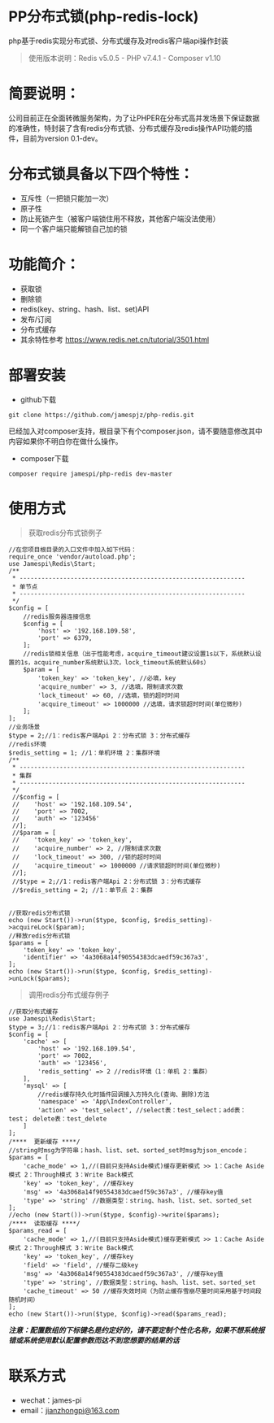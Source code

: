 # PP分布式锁(php-redis-lock)
php基于redis实现分布式锁、分布式缓存及对redis客户端api操作封装
>使用版本说明：Redis v5.0.5 - PHP v7.4.1 - Composer v1.10

# 简要说明：
公司目前正在全面转微服务架构，为了让PHPER在分布式高并发场景下保证数据的准确性，特封装了含有redis分布式锁、分布式缓存及redis操作API功能的插件，目前为version 0.1-dev。

# 分布式锁具备以下四个特性：
* 互斥性（一把锁只能加一次）
* 原子性
* 防止死锁产生（被客户端锁住用不释放，其他客户端没法使用）
* 同一个客户端只能解锁自己加的锁

# 功能简介：
* 获取锁
* 删除锁
* redis(key、string、hash、list、set)API
* 发布/订阅
* 分布式缓存
* 其余特性参考 https://www.redis.net.cn/tutorial/3501.html

# 部署安装
* github下载
```
git clone https://github.com/jamespjz/php-redis.git
```
已经加入对composer支持，根目录下有个composer.json，请不要随意修改其中内容如果你不明白你在做什么操作。
* composer下载
```
composer require jamespi/php-redis dev-master
```

# 使用方式
> 获取redis分布式锁例子

```
//在您项目根目录的入口文件中加入如下代码：
require_once 'vendor/autoload.php';
use Jamespi\Redis\Start;
/**
 * --------------------------------------------------------------
 * 单节点
 * --------------------------------------------------------------
 */
$config = [
    //redis服务器连接信息
    $config = [
        'host' => '192.168.109.58',
        'port' => 6379,
    ];
    //redis锁相关信息（出于性能考虑，acquire_timeout建议设置1s以下，系统默认设置的1s，acquire_number系统默认3次，lock_timeout系统默认60s）
    $param = [
        'token_key' => 'token_key', //必填，key
        'acquire_number' => 3, //选填，限制请求次数
        'lock_timeout' => 60, //选填，锁的超时时间
        'acquire_timeout' => 1000000 //选填，请求锁超时时间(单位微秒)
    ];
];
//业务场景
$type = 2;//1：redis客户端Api 2：分布式锁 3：分布式缓存
//redis环境
$redis_setting = 1; //1：单机环境 2：集群环境
/**
 * --------------------------------------------------------------
 * 集群
 * --------------------------------------------------------------
 */
 //$config = [
 //    'host' => '192.168.109.54',
 //    'port' => 7002,
 //    'auth' => '123456'
 //];
 //$param = [
 //    'token_key' => 'token_key',
 //    'acquire_number' => 2, //限制请求次数
 //    'lock_timeout' => 300, //锁的超时时间
 //    'acquire_timeout' => 1000000 //请求锁超时时间(单位微秒)
 //];
 //$type = 2;//1：redis客户端Api 2：分布式锁 3：分布式缓存
 //$redis_setting = 2; //1：单节点 2：集群


//获取redis分布式锁
echo (new Start())->run($type, $config, $redis_setting)->acquireLock($param);
//释放redis分布式锁
$params = [
    'token_key' => 'token_key',
    'identifier' => '4a3068a14f90554383dcaedf59c367a3',
];
echo (new Start())->run($type, $config, $redis_setting)->unLock($params);
```
> 调用redis分布式缓存例子
```
//获取分布式缓存
use Jamespi\Redis\Start;
$type = 3;//1：redis客户端Api 2：分布式锁 3：分布式缓存
$config = [
    'cache' => [
        'host' => '192.168.109.54',
        'port' => 7002,
        'auth' => '123456',
        'redis_setting' => 2 //redis环境（1：单机 2：集群）
    ],
    'mysql' => [
        //redis缓存持久化时插件回调接入方持久化(查询、删除)方法
        'namespace' => 'App\IndexController',
        'action' => 'test_select', //select表：test_select；add表：test； delete表：test_delete
    ]
];
/****  更新缓存 ****/
//string时msg为字符串；hash、list、set、sorted_set时msg为json_encode；
$params = [
    'cache_mode' => 1,//(目前只支持Aside模式)缓存更新模式 >> 1：Cache Aside模式 2：Through模式 3：Write Back模式
    'key' => 'token_key', //缓存key
    'msg' => '4a3068a14f90554383dcaedf59c367a3', //缓存key值
    'type' => 'string' //数据类型：string、hash、list、set、sorted_set
];
//echo (new Start())->run($type, $config)->write($params);
/****  读取缓存 ****/
$params_read = [
    'cache_mode' => 1,//(目前只支持Aside模式)缓存更新模式 >> 1：Cache Aside模式 2：Through模式 3：Write Back模式
    'key' => 'token_key', //缓存key
    'field' => 'field', //缓存二级key
    'msg' => '4a3068a14f90554383dcaedf59c367a3', //缓存key值
    'type' => 'string', //数据类型：string、hash、list、set、sorted_set
    'cache_timeout' => 50 //缓存失效时间（为防止缓存雪崩尽量时间采用基于时间段随机时间）
];
echo (new Start())->run($type, $config)->read($params_read);
```

***注意：配置数组的下标键名是约定好的，请不要定制个性化名称，如果不想系统报错或系统使用默认配置参数而达不到您想要的结果的话***

# 联系方式
* wechat：james-pi
* email：jianzhongpi@163.com

